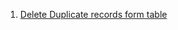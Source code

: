 
1. [Delete Duplicate records form table](https://github.com/sonupachauri/sql/blob/main/Delete_Duplicate_Records.md)
